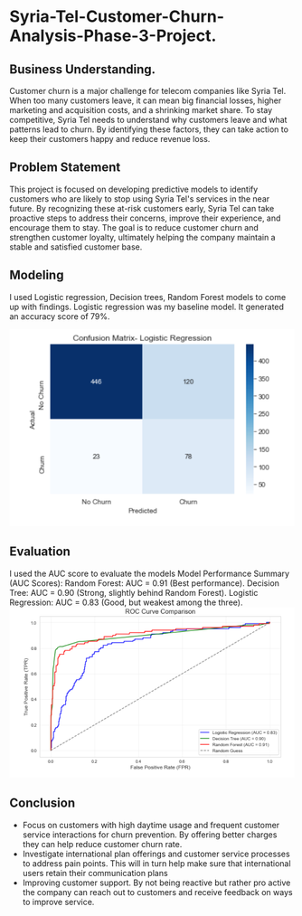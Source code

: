 # Syria-Tel-Customer-Churn-Analysis-Phase-3-Project.
## Business Understanding.
Customer churn is a major challenge for telecom companies like Syria Tel. When too many customers leave, it can mean big financial losses, higher marketing and acquisition costs, and a shrinking market share. To stay competitive, Syria Tel needs to understand why customers leave and what patterns lead to churn. By identifying these factors, they can take action to keep their customers happy and reduce revenue loss.
## Problem Statement
This project is focused on developing predictive models to identify customers who are likely to stop using Syria Tel's services in the near future. By recognizing these at-risk customers early, Syria Tel can take proactive steps to address their concerns, improve their experience, and encourage them to stay. The goal is to reduce customer churn and strengthen customer loyalty, ultimately helping the company maintain a stable and satisfied customer base.
## Modeling
I used Logistic regression, Decision trees, Random Forest models to come up with findings. Logistic regression was my baseline model. It generated an accuracy score of 79%.

![image alt](https://github.com/StephenMuuo/Syria-Tel-Customer-Churn-Analysis-Phase-3-Project./blob/main/Confusion%20Matrix%20Logistic%20reg.PNG?raw=true)
## Evaluation
I used the AUC score to evaluate the models
Model Performance Summary (AUC Scores): Random Forest: AUC = 0.91 (Best performance). Decision Tree: AUC = 0.90 (Strong, slightly behind Random Forest). Logistic Regression: AUC = 0.83 (Good, but weakest among the three). 
![image alt](https://github.com/StephenMuuo/Syria-Tel-Customer-Churn-Analysis-Phase-3-Project./blob/main/ROC%20curve.PNG?raw=true)
## Conclusion
- Focus on customers with high daytime usage and frequent customer service interactions for churn prevention. By offering better charges they can help reduce customer churn rate.
- Investigate international plan offerings and customer service processes to address pain points. This will in turn help make sure that international users retain their communication plans
- Improving customer support. By not being reactive but rather pro active the company can reach out to customers and receive feedback on ways to improve service.





